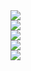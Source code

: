<div class='tableauPlaceholder' id='viz1712845480728' style='position: relative'><noscript><a href='#'><img alt=' ' src='https:&#47;&#47;public.tableau.com&#47;static&#47;images&#47;ED&#47;EDAONGLOBALTERROSRISM&#47;TerroristIncidentsbyYear&#47;1_rss.png' style='border: none' /></a></noscript><object class='tableauViz'  style='display:none;'><param name='host_url' value='https%3A%2F%2Fpublic.tableau.com%2F' /> <param name='embed_code_version' value='3' /> <param name='path' value='views&#47;EDAONGLOBALTERROSRISM&#47;TerroristIncidentsbyYear?:language=en-GB&amp;:embed=true&amp;:sid=' /> <param name='toolbar' value='yes' /><param name='static_image' value='https:&#47;&#47;public.tableau.com&#47;static&#47;images&#47;ED&#47;EDAONGLOBALTERROSRISM&#47;TerroristIncidentsbyYear&#47;1.png' /> <param name='animate_transition' value='yes' /><param name='display_static_image' value='yes' /><param name='display_spinner' value='yes' /><param name='display_overlay' value='yes' /><param name='display_count' value='yes' /><param name='language' value='en-GB' /></object></div>                <script type='text/javascript'>                    var divElement = document.getElementById('viz1712845480728');                    var vizElement = divElement.getElementsByTagName('object')[0];                    vizElement.style.width='100%';vizElement.style.height=(divElement.offsetWidth*0.75)+'px';                    var scriptElement = document.createElement('script');                    scriptElement.src = 'https://public.tableau.com/javascripts/api/viz_v1.js';                    vizElement.parentNode.insertBefore(scriptElement, vizElement);                </script>
<div class='tableauPlaceholder' id='viz1712845536753' style='position: relative'><noscript><a href='#'><img alt=' ' src='https:&#47;&#47;public.tableau.com&#47;static&#47;images&#47;ED&#47;EDAONGLOBALTERROSRISM&#47;Top10HotzonesofTerrorism&#47;1_rss.png' style='border: none' /></a></noscript><object class='tableauViz'  style='display:none;'><param name='host_url' value='https%3A%2F%2Fpublic.tableau.com%2F' /> <param name='embed_code_version' value='3' /> <param name='path' value='views&#47;EDAONGLOBALTERROSRISM&#47;Top10HotzonesofTerrorism?:language=en-GB&amp;:embed=true&amp;:sid=' /> <param name='toolbar' value='yes' /><param name='static_image' value='https:&#47;&#47;public.tableau.com&#47;static&#47;images&#47;ED&#47;EDAONGLOBALTERROSRISM&#47;Top10HotzonesofTerrorism&#47;1.png' /> <param name='animate_transition' value='yes' /><param name='display_static_image' value='yes' /><param name='display_spinner' value='yes' /><param name='display_overlay' value='yes' /><param name='display_count' value='yes' /><param name='language' value='en-GB' /></object></div>                <script type='text/javascript'>                    var divElement = document.getElementById('viz1712845536753');                    var vizElement = divElement.getElementsByTagName('object')[0];                    vizElement.style.width='100%';vizElement.style.height=(divElement.offsetWidth*0.75)+'px';                    var scriptElement = document.createElement('script');                    scriptElement.src = 'https://public.tableau.com/javascripts/api/viz_v1.js';                    vizElement.parentNode.insertBefore(scriptElement, vizElement);                </script>
<div class='tableauPlaceholder' id='viz1712845568424' style='position: relative'><noscript><a href='#'><img alt=' ' src='https:&#47;&#47;public.tableau.com&#47;static&#47;images&#47;ED&#47;EDAONGLOBALTERROSRISM&#47;HotzonesRansomTrends&#47;1_rss.png' style='border: none' /></a></noscript><object class='tableauViz'  style='display:none;'><param name='host_url' value='https%3A%2F%2Fpublic.tableau.com%2F' /> <param name='embed_code_version' value='3' /> <param name='path' value='views&#47;EDAONGLOBALTERROSRISM&#47;HotzonesRansomTrends?:language=en-GB&amp;:embed=true&amp;:sid=' /> <param name='toolbar' value='yes' /><param name='static_image' value='https:&#47;&#47;public.tableau.com&#47;static&#47;images&#47;ED&#47;EDAONGLOBALTERROSRISM&#47;HotzonesRansomTrends&#47;1.png' /> <param name='animate_transition' value='yes' /><param name='display_static_image' value='yes' /><param name='display_spinner' value='yes' /><param name='display_overlay' value='yes' /><param name='display_count' value='yes' /><param name='language' value='en-GB' /></object></div>                <script type='text/javascript'>                    var divElement = document.getElementById('viz1712845568424');                    var vizElement = divElement.getElementsByTagName('object')[0];                    vizElement.style.width='100%';vizElement.style.height=(divElement.offsetWidth*0.75)+'px';                    var scriptElement = document.createElement('script');                    scriptElement.src = 'https://public.tableau.com/javascripts/api/viz_v1.js';                    vizElement.parentNode.insertBefore(scriptElement, vizElement);                </script>
<div class='tableauPlaceholder' id='viz1712845586348' style='position: relative'><noscript><a href='#'><img alt=' ' src='https:&#47;&#47;public.tableau.com&#47;static&#47;images&#47;ED&#47;EDAONGLOBALTERROSRISM&#47;AttackType1&#47;1_rss.png' style='border: none' /></a></noscript><object class='tableauViz'  style='display:none;'><param name='host_url' value='https%3A%2F%2Fpublic.tableau.com%2F' /> <param name='embed_code_version' value='3' /> <param name='path' value='views&#47;EDAONGLOBALTERROSRISM&#47;AttackType1?:language=en-GB&amp;:embed=true&amp;:sid=' /> <param name='toolbar' value='yes' /><param name='static_image' value='https:&#47;&#47;public.tableau.com&#47;static&#47;images&#47;ED&#47;EDAONGLOBALTERROSRISM&#47;AttackType1&#47;1.png' /> <param name='animate_transition' value='yes' /><param name='display_static_image' value='yes' /><param name='display_spinner' value='yes' /><param name='display_overlay' value='yes' /><param name='display_count' value='yes' /><param name='language' value='en-GB' /></object></div>                <script type='text/javascript'>                    var divElement = document.getElementById('viz1712845586348');                    var vizElement = divElement.getElementsByTagName('object')[0];                    vizElement.style.width='100%';vizElement.style.height=(divElement.offsetWidth*0.75)+'px';                    var scriptElement = document.createElement('script');                    scriptElement.src = 'https://public.tableau.com/javascripts/api/viz_v1.js';                    vizElement.parentNode.insertBefore(scriptElement, vizElement);                </script>
<div class='tableauPlaceholder' id='viz1712845604831' style='position: relative'><noscript><a href='#'><img alt=' ' src='https:&#47;&#47;public.tableau.com&#47;static&#47;images&#47;ED&#47;EDAONGLOBALTERROSRISM&#47;CountofWoundedPeopleaspertheRegions&#47;1_rss.png' style='border: none' /></a></noscript><object class='tableauViz'  style='display:none;'><param name='host_url' value='https%3A%2F%2Fpublic.tableau.com%2F' /> <param name='embed_code_version' value='3' /> <param name='path' value='views&#47;EDAONGLOBALTERROSRISM&#47;CountofWoundedPeopleaspertheRegions?:language=en-GB&amp;:embed=true&amp;:sid=' /> <param name='toolbar' value='yes' /><param name='static_image' value='https:&#47;&#47;public.tableau.com&#47;static&#47;images&#47;ED&#47;EDAONGLOBALTERROSRISM&#47;CountofWoundedPeopleaspertheRegions&#47;1.png' /> <param name='animate_transition' value='yes' /><param name='display_static_image' value='yes' /><param name='display_spinner' value='yes' /><param name='display_overlay' value='yes' /><param name='display_count' value='yes' /><param name='language' value='en-GB' /></object></div>                <script type='text/javascript'>                    var divElement = document.getElementById('viz1712845604831');                    var vizElement = divElement.getElementsByTagName('object')[0];                    vizElement.style.width='100%';vizElement.style.height=(divElement.offsetWidth*0.75)+'px';                    var scriptElement = document.createElement('script');                    scriptElement.src = 'https://public.tableau.com/javascripts/api/viz_v1.js';                    vizElement.parentNode.insertBefore(scriptElement, vizElement);                </script>
